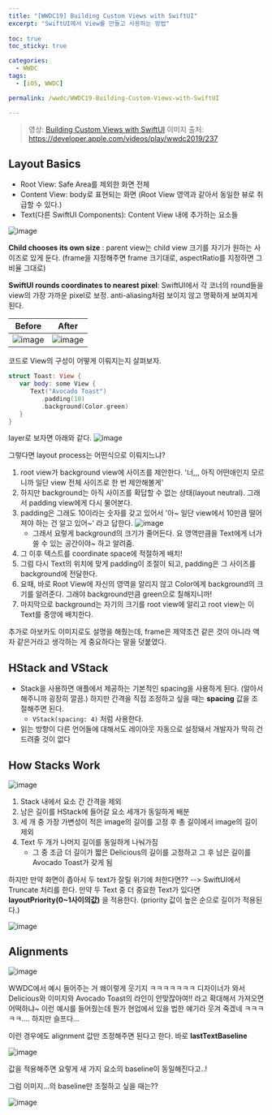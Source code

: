 ```yaml
---
title: "[WWDC19] Building Custom Views with SwiftUI"
excerpt: "SwiftUI에서 View를 만들고 사용하는 방법"
  
toc: true
toc_sticky: true

categories:
  - WWDC
tags:
  - [iOS, WWDC]

permalink: /wwdc/WWDC19-Building-Custom-Views-with-SwiftUI

---
```


> 영상: [Building Custom Views with SwiftUI](https://developer.apple.com/videos/play/wwdc2019/237)
> 이미지 출처: https://developer.apple.com/videos/play/wwdc2019/237

## Layout Basics
- Root View: Safe Area를 제외한 화면 전체
- Content View: body로 표현되는 화면 (Root View 영역과 같아서 동일한 뷰로 취급할 수 있다.)
- Text(다른 SwiftUI Components): Content View 내에 추가하는 요소들 

![image](https://user-images.githubusercontent.com/22000470/201856061-7ae9324e-7bb0-4aa2-974f-ff0400f12acf.png)

**Child chooses its own size** : parent view는 child view 크기를 자기가 원하는 사이즈로 있게 둔다. (frame을 지정해주면 frame 크기대로, aspectRatio를 지정하면 그 비율 그대로)

**SwiftUI rounds coordinates to nearest pixel**: SwiftUI에서 각 코너의 round들을 view의 가장 가까운 pixel로 보정. anti-aliasing처럼 보이지 않고 명확하게 보여지게 된다.

|Before|After|
|-|-|
|![image](https://user-images.githubusercontent.com/22000470/201856695-0ddb4128-7ce0-4b0e-b439-ecfe9828249b.png)|![image](https://user-images.githubusercontent.com/22000470/201856745-b36b78f1-b995-45f4-ab93-f5e8fb68ea76.png)|

코드로 View의 구성이 어떻게 이뤄지는지 살펴보자.

```swift
struct Toast: View {
   var body: some View {
      Text("Avocado Toast")
         .padding(10)
         .background(Color.green)
   }
}
````

layer로 보자면 아래와 같다.
![image](https://user-images.githubusercontent.com/22000470/201859557-0194d25b-7415-442b-814e-b327ff6e5126.png)

그렇다면 layout process는 어떤식으로 이뤄지느냐?
1. root view가 background view에 사이즈를 제안한다. '너,,, 아직 어떤애인지 모르니까 일단 view 전체 사이즈로 한 번 제안해볼게'
2. 하지만 background는 아직 사이즈를 확답할 수 없는 상태(layout neutral). 그래서 padding view에게 다시 물어본다. 
3. padding은 그래도 10이라는 숫자를 갖고 있어서 '아~ 일단 view에서 10만큼 떨어져야 하는 건 알고 있어~' 라고 답한다. 
![image](https://user-images.githubusercontent.com/22000470/201860687-a99daa04-1ffa-44d4-9e8e-7c8738a78b18.png)
   - 그래서 요렇게 background의 크기가 줄어든다. 요 영역만큼을 Text에게 너가 쓸 수 있는 공간이야~ 하고 알려줌.
4. 그 이후 텍스트를 coordinate space에 적절하게 배치!
5. 그럼 다시 Text의 위치에 맞게 padding이 조절이 되고, padding은 그 사이즈를 background에 전달한다.
6. 요때, 바로 Root View에 자신의 영역을 알리지 않고 Color에게 background의 크기를 알려준다. 그래야 background만큼 green으로 칠해지니까!
7. 마지막으로 background는 자기의 크기를 root view에 알리고 root view는 이 Text를 중앙에 배치한다.

추가로 아보카도 이미지로도 설명을 해줬는데, frame은 제약조건 같은 것이 아니라 액자 같은거라고 생각하는 게 중요하다는 말을 덧붙였다.

## HStack and VStack
- Stack을 사용하면 애플에서 제공하는 기본적인 spacing을 사용하게 된다. (알아서 해주니까 굉장히 깔끔.) 하지만 간격을 직접 조정하고 싶을 때는 **spacing** 값을 조절해주면 된다.
   - `VStack(spacing: 4)` 처럼 사용한다.
- 읽는 방향이 다른 언어들에 대해서도 레이아웃 자동으로 설정돼서 개발자가 딱히 건드려줄 것이 없다

## How Stacks Work
![image](https://user-images.githubusercontent.com/22000470/206829399-dc9f286c-20f1-49d9-b857-0c7e5eb11025.png)

1. Stack 내에서 요소 간 간격을 제외
2. 남은 길이를 HStack에 들어갈 요소 세개가 동일하게 배분
3. 세 개 중 가장 가변성이 적은 image의 길이를 고정 후 총 길이에서 image의 길이 제외
4. Text 두 개가 나머지 길이를 동일하게 나눠가짐
   - 그 중 조금 더 길이가 짧은 Delicious의 길이를 고정하고 그 후 남은 길이를 Avocado Toast가 갖게 됨

하지만 만약 화면이 좁아서 두 text가 잘릴 위기에 처한다면??
--> SwiftUI에서 Truncate 처리를 한다. 만약 두 Text 중 더 중요한 Text가 있다면 **layoutPriority(0~1사이의값)** 을 적용한다. (priority 값이 높은 순으로 길이가 적용된다.)

![image](https://user-images.githubusercontent.com/22000470/206829496-7e92a1e5-3da6-4d28-83b2-1f2e98a69823.png)
 
## Alignments

![image](https://user-images.githubusercontent.com/22000470/206829579-767e6af9-15c6-4fdf-b3d9-d106d24db302.png)

WWDC에서 예시 들어주는 거 왜이렇게 웃기지 ㅋㅋㅋㅋㅋㅋㅋ 디자이너가 와서 Delicious와 이미지와 Avocado Toast의 라인이 안맞잖아여!! 라고 확대해서 가져오면 어떡하냐~ 이런 예시를 들어줬는데 뭔가 현업에서 있을 법한 얘기라 웃겨 죽겠네 ㅋㅋㅋㅋㅋ.... 하지만 슬프다...

이런 경우에도 alignment 값만 조정해주면 된다고 한다. 바로 **lastTextBaseline**

![image](https://user-images.githubusercontent.com/22000470/206829625-770300fc-e74e-4c8d-b3cd-90e73fe877fe.png)

값을 적용해주면 요렇게 새 가지 요소의 baseline이 동일해진다고..! 

그럼 이미지...의 baseline만 조절하고 싶을 때는??

![image](https://user-images.githubusercontent.com/22000470/206829682-0fb2ae51-c025-4e2f-8221-ec4f825a0e79.png)
